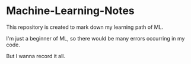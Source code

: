 # Machine-Learning-Notes
This repository is created to mark down my learning path of ML.

I'm just a beginner of ML, so there would be many errors occurring in my code.

But I wanna record it all.
